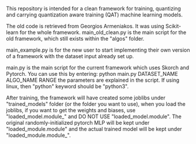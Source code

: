 This repository is intended for a clean framework for training, quantizing and carrying quantization aware training (QAT) machine learning models.

The old code is retrieved from Georgios Armeniakos. It was using Scikit-learn for the whole framework.
main_old_clean.py is the main script for the old framework, which still exists within the "algos" folder.

main_example.py is for the new user to start implementing their own version of a framework with the dataset input already set up.

main.py is the main script for the current framework which uses Skorch and Pytorch. You can use this by entering:
python main.py DATASET_NAME ALGO_NAME RANGE
the parameters are explained in the script. If using linux, then "python" keyword should be "python3".

After training, the framework will have created some joblibs under "trained_models" folder (or the folder you want to use), 
  when you load the joblibs, if you want to get the weights and biases, use "loaded_model.module_" 
  and DO NOT USE "loaded_model.module". The original randomly-initialized pytorch MLP will be kept under "loaded_module.module" 
  and the actual trained model will be kept under "loaded_module.module_".

